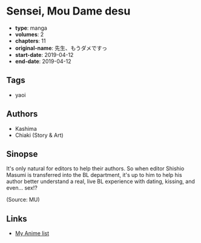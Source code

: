 # Sensei, Mou Dame desu

-   **type**: manga
-   **volumes**: 2
-   **chapters**: 11
-   **original-name**: 先生、もうダメですっ
-   **start-date**: 2019-04-12
-   **end-date**: 2019-04-12

## Tags

-   yaoi

## Authors

-   Kashima
-   Chiaki (Story & Art)

## Sinopse

It's only natural for editors to help their authors. So when editor Shishio Masumi is transferred into the BL department, it's up to him to help his author better understand a real, live BL experience with dating, kissing, and even... sex!?

(Source: MU)

## Links

-   [My Anime list](https://myanimelist.net/manga/128941/Sensei_Mou_Dame_desu)
